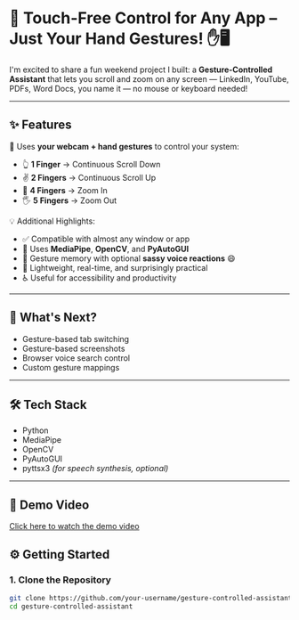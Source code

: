 # 🎯 Touch-Free Control for Any App – Just Your Hand Gestures! ✋🖥️

I'm excited to share a fun weekend project I built: a **Gesture-Controlled Assistant** that lets you scroll and zoom on any screen — LinkedIn, YouTube, PDFs, Word Docs, you name it — no mouse or keyboard needed!

---


## ✨ Features

📸 Uses **your webcam + hand gestures** to control your system:

- 👆 **1 Finger** → Continuous Scroll Down  
- ✌️ **2 Fingers** → Continuous Scroll Up  
- 🖖 **4 Fingers** → Zoom In  
- 🖐️ **5 Fingers** → Zoom Out  

💡 Additional Highlights:

- ✅ Compatible with almost any window or app  
- 🎯 Uses **MediaPipe**, **OpenCV**, and **PyAutoGUI**  
- 🧠 Gesture memory with optional **sassy voice reactions** 😄  
- 📄 Lightweight, real-time, and surprisingly practical  
- ♿ Useful for accessibility and productivity

---

## 🚀 What's Next?

- Gesture-based tab switching  
- Gesture-based screenshots  
- Browser voice search control  
- Custom gesture mappings

---

## 🛠️ Tech Stack

- Python  
- MediaPipe  
- OpenCV  
- PyAutoGUI  
- pyttsx3 *(for speech synthesis, optional)*

---
## 🎥 Demo Video

[Click here to watch the demo video](https://drive.google.com/file/d/1wfq5a1n_G5qTEnhRPGkGybW9fBh7RYCM/view?usp=sharing)

## ⚙️ Getting Started

### 1. Clone the Repository

```bash
git clone https://github.com/your-username/gesture-controlled-assistant.git
cd gesture-controlled-assistant
